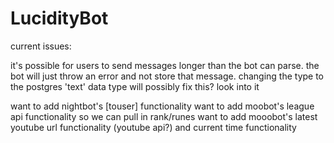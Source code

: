 # LucidityBot

current issues:

it's possible for users to send messages longer than the bot can parse. the bot will just throw an error and not store that message.
changing the type to the postgres 'text' data type will possibly fix this? look into it


want to add nightbot's [touser] functionality
want to add moobot's league api functionality so we can pull in rank/runes
want to add mooobot's latest youtube url functionality (youtube api?) and current time functionality

